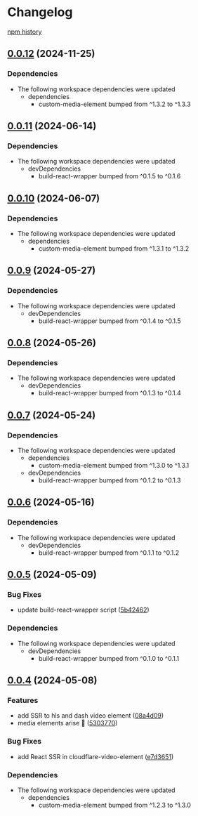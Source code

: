 # Changelog

[npm history][1]

[1]: https://www.npmjs.com/package/dash-video-element?activeTab=versions


## [0.0.12](https://github.com/muxinc/media-elements/compare/dash-video-element@0.0.11...dash-video-element@0.0.12) (2024-11-25)


### Dependencies

* The following workspace dependencies were updated
  * dependencies
    * custom-media-element bumped from ^1.3.2 to ^1.3.3

## [0.0.11](https://github.com/muxinc/media-elements/compare/dash-video-element@0.0.10...dash-video-element@0.0.11) (2024-06-14)


### Dependencies

* The following workspace dependencies were updated
  * devDependencies
    * build-react-wrapper bumped from ^0.1.5 to ^0.1.6

## [0.0.10](https://github.com/muxinc/media-elements/compare/dash-video-element@0.0.9...dash-video-element@0.0.10) (2024-06-07)


### Dependencies

* The following workspace dependencies were updated
  * dependencies
    * custom-media-element bumped from ^1.3.1 to ^1.3.2

## [0.0.9](https://github.com/muxinc/media-elements/compare/dash-video-element@0.0.8...dash-video-element@0.0.9) (2024-05-27)


### Dependencies

* The following workspace dependencies were updated
  * devDependencies
    * build-react-wrapper bumped from ^0.1.4 to ^0.1.5

## [0.0.8](https://github.com/muxinc/media-elements/compare/dash-video-element@0.0.7...dash-video-element@0.0.8) (2024-05-26)


### Dependencies

* The following workspace dependencies were updated
  * devDependencies
    * build-react-wrapper bumped from ^0.1.3 to ^0.1.4

## [0.0.7](https://github.com/muxinc/media-elements/compare/dash-video-element@0.0.6...dash-video-element@0.0.7) (2024-05-24)


### Dependencies

* The following workspace dependencies were updated
  * dependencies
    * custom-media-element bumped from ^1.3.0 to ^1.3.1
  * devDependencies
    * build-react-wrapper bumped from ^0.1.2 to ^0.1.3

## [0.0.6](https://github.com/muxinc/media-elements/compare/dash-video-element@0.0.5...dash-video-element@0.0.6) (2024-05-16)


### Dependencies

* The following workspace dependencies were updated
  * devDependencies
    * build-react-wrapper bumped from ^0.1.1 to ^0.1.2

## [0.0.5](https://github.com/muxinc/media-elements/compare/dash-video-element@0.0.4...dash-video-element@0.0.5) (2024-05-09)


### Bug Fixes

* update build-react-wrapper script ([5b42462](https://github.com/muxinc/media-elements/commit/5b42462794192a19b730e7aaabba5646300f0a05))


### Dependencies

* The following workspace dependencies were updated
  * devDependencies
    * build-react-wrapper bumped from ^0.1.0 to ^0.1.1

## [0.0.4](https://github.com/muxinc/media-elements/compare/dash-video-element-v0.0.3...dash-video-element@0.0.4) (2024-05-08)


### Features

* add SSR to hls and dash video element ([08a4d09](https://github.com/muxinc/media-elements/commit/08a4d09c7a514e9d22a74a9b21abf7df2c27298d))
* media elements arise 🌱 ([5303770](https://github.com/muxinc/media-elements/commit/530377067b9d87b464b3c4eadc93c6b210deac56))


### Bug Fixes

* add React SSR in cloudflare-video-element ([e7d3651](https://github.com/muxinc/media-elements/commit/e7d36517ce2682a6642e3dbcb2e48875678d53bd))


### Dependencies

* The following workspace dependencies were updated
  * dependencies
    * custom-media-element bumped from ^1.2.3 to ^1.3.0
